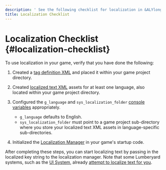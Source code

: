 ```yaml
---
description: ' See the following checklist for localization in &ALYlong;. '
title: Localization Checklist
---
```

# Localization Checklist {#localization-checklist}

To use localization in your game, verify that you have done the following:

1. Created a [tag definition XML](/docs/userguide/localization/intro#localization-configuring-tagxml) and placed it within your game project directory\.

1. Created [localized text XML](/docs/userguide/localization/intro#localization-configuring-localizedxml) assets for at least one language, also located within your game project directory\.

1. Configured the `g_language` and `sys_localization_folder` [console variables](/docs/userguide/localization/initialization#localization-initialization-cvars) appropriately\.
   + `g_language` defaults to English\.
   + `sys_localization_folder` must point to a game project sub\-directory where you store your localized text XML assets in language\-specific sub\-directories\.

1. Initialized the [Localization Manager](/docs/userguide/localization/initialization#localization-initialization-manager) in your game's startup code\.

After completing these steps, you can start localizing text by passing in the localized key string to the localization manager\. Note that some Lumberyard systems, such as the [UI System](/docs/userguide/localization/ui.md), already [attempt to localize text for you](/docs/userguide/localization/initialization#localization-initialization-text)\.